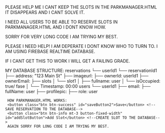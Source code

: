 PLEASE HELP ME I CANT KEEP THE SLOTS IN THE PARKMANAGER.HTML 
IT DISAPPEARS AND I CANT SOLVE IT.

I NEED ALL USERS TO BE ABLE TO RESERVE SLOTS IN PARKMANAGER.HTML AND I DONT KNOW HOW.

SORRY FOR VERY LONG CODE I AM TRYING MY BEST.

PLEASE I NEED HELP! I AM DEPERATE I DONT KNOW WHO TO TURN TO.
I AM USING FIREBASE REALTIME DATABASE.

IF I CANT GET THIS TO WORK I WILL GET A FAILING GRADE.

MY DATABASE STRUCTURE:
reservations
  └── userId1
      └── reservationId1
          ├── address: "123 Main St"
          ├── imageurl: 
          ├── ownerId: userId1
          ├── ownerEmail:
          ├── slots
          │   └── slot1
          │       ├── fullname: user
          │       └── isOccupied: true/ fase
          │       └── Timestamp: 00:00
users
└── userId1
     ├── email: 
     ├── fullName: user
     ├── profilepic: 
     ├── role: user

     HOW PARKMANAGER.HTML WORKS:
     <button class="btn btn-success" id="saveButton2">Save</button> <!--SAVE RESERVATION TO THE DATABASE-->
     <button class="btn btn-info mt-3 button-fixed-width" id="addSlotButton">Add Slot</button> <!--CREATE SLOT TO THE DATABASE-->
     AGAIN SORRY FOR LONG CODE I AM TRYING MY BEST.
